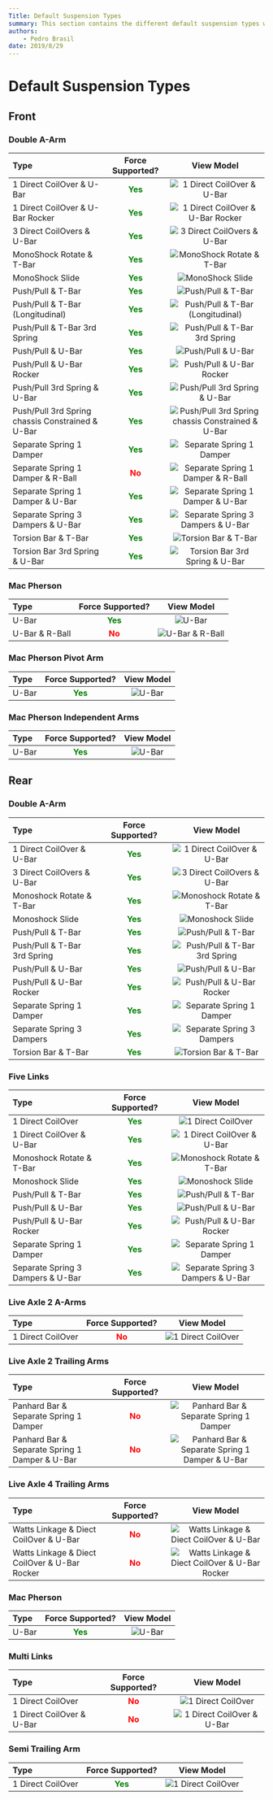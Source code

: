```yaml
---
Title: Default Suspension Types
summary: This section contains the different default suspension types which the user my use as template in OptimumKinematics.
authors:
    - Pedro Brasil    
date: 2019/8/29
---
```


# Default Suspension Types

## Front

### Double A-Arm

|Type|Force Supported?|View Model|
|:---|:---:|:---:|
|1 Direct CoilOver & U-Bar|<span style="color:green">__Yes__</span>|![1 Direct CoilOver & U-Bar](../img/5_Reference_And_Appendix/5_A_02_front_double_a-arm_1_direct_coilover_and_u-bar.png)|
|1 Direct CoilOver & U-Bar Rocker|<span style="color:green">__Yes__</span>|![1 Direct CoilOver & U-Bar Rocker](../img/5_Reference_And_Appendix/5_A_03_front_double_a-arm_1_direct_coilover_and_u-bar_rocker.png)|
|3 Direct CoilOvers & U-Bar|<span style="color:green">__Yes__</span>|![3 Direct CoilOvers & U-Bar](../img/5_Reference_And_Appendix/5_A_01_front_double_a-arm_3_direct_coilovers_and_u-bar.png)|
|MonoShock Rotate & T-Bar|<span style="color:green">__Yes__</span>|![MonoShock Rotate & T-Bar](../img/5_Reference_And_Appendix/5_A_18_rear_double_a-arm_monoshock_rotate_and_t-bar.png)|
|MonoShock Slide|<span style="color:green">__Yes__</span>|![MonoShock Slide](../img/5_Reference_And_Appendix/5_A_18_rear_double_a-arm_monoshock_rotate_and_t-bar.png)|
|Push/Pull & T-Bar|<span style="color:green">__Yes__</span>|![Push/Pull & T-Bar](../img/5_Reference_And_Appendix/5_A_06_front_double_a-arm_push_pull_and_t-bar.png)|
|Push/Pull & T-Bar (Longitudinal)|<span style="color:green">__Yes__</span>|![Push/Pull & T-Bar (Longitudinal)](../img/5_Reference_And_Appendix/5_A_07_front_double_a-arm_push_pull_and_t-bar_longitudinal.png)|
|Push/Pull & T-Bar 3rd Spring|<span style="color:green">__Yes__</span>|![Push/Pull & T-Bar 3rd Spring](../img/5_Reference_And_Appendix/5_A_08_front_double_a-arm_push_pull_and_t-bar_3rd_spring.png)|
|Push/Pull & U-Bar|<span style="color:green">__Yes__</span>|![Push/Pull & U-Bar](../img/5_Reference_And_Appendix/5_A_09_front_double_a-arm_push_pull_and_u-bar.png)|
|Push/Pull & U-Bar Rocker|<span style="color:green">__Yes__</span>|![Push/Pull & U-Bar Rocker](../img/5_Reference_And_Appendix/5_A_10_front_double_a-arm_push_pull_and_u-bar_rocker.png)|
|Push/Pull 3rd Spring & U-Bar|<span style="color:green">__Yes__</span>|![Push/Pull 3rd Spring & U-Bar](../img/5_Reference_And_Appendix/5_A_47_front_double_a-arm_push_pull_3rd_spring_and_u-bar.png)|
|Push/Pull 3rd Spring chassis Constrained & U-Bar|<span style="color:green">__Yes__</span>|![Push/Pull 3rd Spring chassis Constrained & U-Bar](../img/5_Reference_And_Appendix/5_A_56_front_double_a-arm_push_pull_3rd_spring_chassis_constrained_and_u-bar.png)|
|Separate Spring 1 Damper|<span style="color:green">__Yes__</span>|![Separate Spring 1 Damper](../img/5_Reference_And_Appendix/5_A_11_front_double_a-arm_separate_spring_1_damper.png)|
|Separate Spring 1 Damper & R-Ball|<span style="color:red">__No__</span>|![Separate Spring 1 Damper & R-Ball](../img/5_Reference_And_Appendix/5_A_42_front_double_a-arm_separate_spring_1_damper_and_r-ball.png)|
|Separate Spring 1 Damper & U-Bar|<span style="color:green">__Yes__</span>|![Separate Spring 1 Damper & U-Bar](../img/5_Reference_And_Appendix/5_A_12_front_double_a-arm_separate_spring_1_damper_and_u-bar.png)|
|Separate Spring 3 Dampers & U-Bar|<span style="color:green">__Yes__</span>|![Separate Spring 3 Dampers & U-Bar](../img/5_Reference_And_Appendix/5_A_14_front_double_a-arm_separate_spring_3_dampers_and_u-bar.png)|
|Torsion Bar & T-Bar|<span style="color:green">__Yes__</span>|![Torsion Bar & T-Bar](../img/5_Reference_And_Appendix/5_A_15_front_double_a-arm_torsion_bar_and_t-bar.png)|
|Torsion Bar 3rd Spring & U-Bar|<span style="color:green">__Yes__</span>|![Torsion Bar 3rd Spring & U-Bar](../img/5_Reference_And_Appendix/5_A_57_front_double_a-arm_torsion_bar_3rd_spring_and_u-bar.png)|

### Mac Pherson

|Type|Force Supported?|View Model|
|:---|:---:|:---:|
|U-Bar|<span style="color:green">__Yes__</span>|![U-Bar](../img/5_Reference_And_Appendix/5_A_39_front_mac_pherson_u-bar.png)|
|U-Bar & R-Ball|<span style="color:red">__No__</span>|![U-Bar & R-Ball](../img/5_Reference_And_Appendix/5_A_38_front_mac_pherson_u-bar_and_r-ball.png)|

### Mac Pherson Pivot Arm

|Type|Force Supported?|View Model|
|:---|:---:|:---:|
|U-Bar|<span style="color:green">__Yes__</span>|![U-Bar](../img/5_Reference_And_Appendix/5_A_36_front_mac_pherson_pivot_arm__u-bar.png)|

### Mac Pherson Independent Arms

|Type|Force Supported?|View Model|
|:---|:---:|:---:|
|U-Bar|<span style="color:green">__Yes__</span>|![U-Bar](../img/5_Reference_And_Appendix/5_A_54_front_mac_pherson_independent_arms_u-bar.png)|

## Rear

### Double A-Arm

|Type|Force Supported?|View Model|
|:---|:---:|:---:|
|1 Direct CoilOver & U-Bar|<span style="color:green">__Yes__</span>|![1 Direct CoilOver & U-Bar](../img/5_Reference_And_Appendix/5_A_17_rear_double_a-arm_1_direct_coilover_and_u-bar.png)|
|3 Direct CoilOvers & U-Bar|<span style="color:green">__Yes__</span>|![3 Direct CoilOvers & U-Bar](../img/5_Reference_And_Appendix/5_A_16_rear_double_a-arm_3_direct_coilovers_and_u-bar.png)|
|Monoshock Rotate & T-Bar|<span style="color:green">__Yes__</span>|![Monoshock Rotate & T-Bar](../img/5_Reference_And_Appendix/5_A_18_rear_double_a-arm_monoshock_rotate_and_t-bar.png)|
|Monoshock Slide|<span style="color:green">__Yes__</span>|![Monoshock Slide](../img/5_Reference_And_Appendix/5_A_19_rear_double_a-arm_monoshock_slide.png)|
|Push/Pull & T-Bar|<span style="color:green">__Yes__</span>|![Push/Pull & T-Bar](../img/5_Reference_And_Appendix/5_A_20_rear_double_a-arm_push_pull_and_t-bar.png)|
|Push/Pull & T-Bar 3rd Spring|<span style="color:green">__Yes__</span>|![Push/Pull & T-Bar 3rd Spring](../img/5_Reference_And_Appendix/5_A_21_rear_double_a-arm_push_pull_and_t-bar_3rd_spring.png)|
|Push/Pull & U-Bar|<span style="color:green">__Yes__</span>|![Push/Pull & U-Bar](../img/5_Reference_And_Appendix/5_A_22_rear_double_a-arm_push_pull_and_u-bar.png)|
|Push/Pull & U-Bar Rocker|<span style="color:green">__Yes__</span>|![Push/Pull & U-Bar Rocker](../img/5_Reference_And_Appendix/5_A_23_rear_double_a-arm_push_pull_and_u-bar_rocker.png)|
|Separate Spring 1 Damper|<span style="color:green">__Yes__</span>|![Separate Spring 1 Damper](../img/5_Reference_And_Appendix/5_A_24_rear_double_a-arm_separate_spring_1_damper.png)|
|Separate Spring 3 Dampers|<span style="color:green">__Yes__</span>|![Separate Spring 3 Dampers](../img/5_Reference_And_Appendix/5_A_25_rear_double_a-arm_separate_spring_3_dampers.png)|
|Torsion Bar & T-Bar|<span style="color:green">__Yes__</span>|![Torsion Bar & T-Bar](../img/5_Reference_And_Appendix/5_A_26_rear_double_a-arm_torsion_bar_and_t-bar.png)|

### Five Links

|Type|Force Supported?|View Model|
|:---|:---:|:---:|
|1 Direct CoilOver|<span style="color:green">__Yes__</span>|![1 Direct CoilOver](../img/5_Reference_And_Appendix/5_A_27_rear_five_links_1_direct_coilover.png)|
|1 Direct CoilOver & U-Bar|<span style="color:green">__Yes__</span>|![1 Direct CoilOver & U-Bar](../img/5_Reference_And_Appendix/5_A_28_rear_five_links_1_direct_coilover_and_u-bar.png)|
|Monoshock Rotate & T-Bar|<span style="color:green">__Yes__</span>|![Monoshock Rotate & T-Bar](../img/5_Reference_And_Appendix/5_A_29_rear_five_links_monoshock_rotate_and_t-bar.png)|
|Monoshock Slide|<span style="color:green">__Yes__</span>|![Monoshock Slide](../img/5_Reference_And_Appendix/5_A_30_rear_five_links_monoshock_slide.png)|
|Push/Pull & T-Bar|<span style="color:green">__Yes__</span>|![Push/Pull & T-Bar](../img/5_Reference_And_Appendix/5_A_31_rear_five_links_push_pull_and_t-bar.png)|
|Push/Pull & U-Bar|<span style="color:green">__Yes__</span>|![Push/Pull & U-Bar](../img/5_Reference_And_Appendix/5_A_32_rear_five_links_push_pull_and_u-bar.png)|
|Push/Pull & U-Bar Rocker|<span style="color:green">__Yes__</span>|![Push/Pull & U-Bar Rocker](../img/5_Reference_And_Appendix/5_A_33_rear_five_links_push_pull_and_u-bar_rocker.png)|
|Separate Spring 1 Damper|<span style="color:green">__Yes__</span>|![Separate Spring 1 Damper](../img/5_Reference_And_Appendix/5_A_34_rear_five_links_separate_spring_1_damper.png)|
|Separate Spring 3 Dampers & U-Bar|<span style="color:green">__Yes__</span>|![Separate Spring 3 Dampers & U-Bar](../img/5_Reference_And_Appendix/5_A_35_rear_five_links_separate_spring_3_dampers_and_u-bar.png)|

### Live Axle 2 A-Arms

|Type|Force Supported?|View Model|
|:---|:---:|:---:|
|1 Direct CoilOver|<span style="color:red">__No__</span>|![1 Direct CoilOver](../img/5_Reference_And_Appendix/5_A_48_rear_live_axle_2_a-arms_1_direct_coilover.png)|

### Live Axle 2 Trailing Arms

|Type|Force Supported?|View Model|
|:---|:---:|:---:|
|Panhard Bar & Separate Spring 1 Damper|<span style="color:red">__No__</span>|![Panhard Bar & Separate Spring 1 Damper](../img/5_Reference_And_Appendix/5_A_43_rear_live_axle_2_trailling_arms_panhard_bar_and_separate_spring_1_damper.png)|
|Panhard Bar & Separate Spring 1 Damper & U-Bar|<span style="color:red">__No__</span>|![Panhard Bar & Separate Spring 1 Damper & U-Bar](../img/5_Reference_And_Appendix/5_A_44_rear_live_axle_2_trailling_arms_panhard_bar_and_separate_spring_1_damper_and_u-bar.png)|

### Live Axle 4 Trailing Arms

|Type|Force Supported?|View Model|
|:---|:---:|:---:|
|Watts Linkage & Diect CoilOver & U-Bar|<span style="color:red">__No__</span>|![Watts Linkage & Diect CoilOver & U-Bar](../img/5_Reference_And_Appendix/5_A_45_rear_live_axle_4_trailling_arms_watts_linkage_and_1_direct_coilover_and_u-bar.png)|
|Watts Linkage & Diect CoilOver & U-Bar Rocker|<span style="color:red">__No__</span>|![Watts Linkage & Diect CoilOver & U-Bar Rocker](../img/5_Reference_And_Appendix/5_A_46_rear_live_axle_4_trailling_arms_watts_linkage_and_1_direct_coilover_and_u-bar_rocker.png)|

### Mac Pherson

|Type|Force Supported?|View Model|
|:---|:---:|:---:|
|U-Bar|<span style="color:green">__Yes__</span>|![U-Bar](../img/5_Reference_And_Appendix/5_A_40_rear_mac_pherson.png)|

### Multi Links

|Type|Force Supported?|View Model|
|:---|:---:|:---:|
|1 Direct CoilOver|<span style="color:red">__No__</span>|![1 Direct CoilOver](../img/5_Reference_And_Appendix/5_A_51_rear_multilink_1_direct_coilover.png)|
|1 Direct CoilOver & U-Bar|<span style="color:red">__No__</span>|![1 Direct CoilOver & U-Bar](../img/5_Reference_And_Appendix/5_A_52_rear_multilink_1_direct_coilover_and_u-bar.png)|

### Semi Trailing Arm

|Type|Force Supported?|View Model|
|:---|:---:|:---:|
|1 Direct CoilOver|<span style="color:green">__Yes__</span>|![1 Direct CoilOver](../img/5_Reference_And_Appendix/5_A_53_rear_semi_trailling_arm.png)|